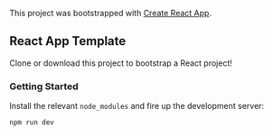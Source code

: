 This project was bootstrapped with [Create React App](https://github.com/facebook/create-react-app).

## React App Template
Clone or download this project to bootstrap a React project!

### Getting Started
Install the relevant `node_modules` and fire up the development server:

`npm run dev`
